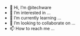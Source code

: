 - 👋 Hi, I’m @itechware
- 👀 I’m interested in ...
- 🌱 I’m currently learning ...
- 💞️ I’m looking to collaborate on ...
- 📫 How to reach me ...

<!---
itechware/itechware is a ✨ special ✨ repository because its `README.md` (this file) appears on your GitHub profile.
You can click the Preview link to take a look at your changes.
--->
